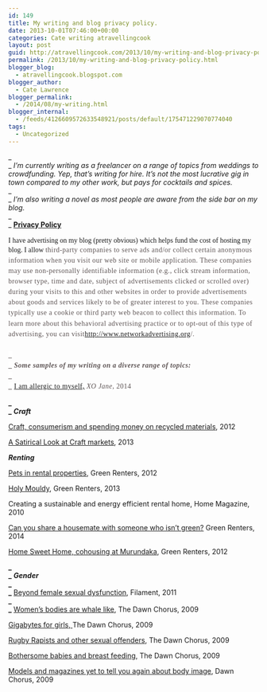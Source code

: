 ```yaml
---
id: 149
title: My writing and blog privacy policy.
date: 2013-10-01T07:46:00+00:00
categories: Cate writing atravellingcook
layout: post
guid: http://atravellingcook.com/2013/10/my-writing-and-blog-privacy-policy.html
permalink: /2013/10/my-writing-and-blog-privacy-policy.html
blogger_blog:
  - atravellingcook.blogspot.com
blogger_author:
  - Cate Lawrence
blogger_permalink:
  - /2014/08/my-writing.html
blogger_internal:
  - /feeds/4126609572633548921/posts/default/175471229070774040
tags:
  - Uncategorized
---
```

_  
_ _I&#8217;m currently writing as a freelancer on a range of topics from weddings to crowdfunding. Yep, that&#8217;s writing for hire. It&#8217;s not the most lucrative gig in town compared to my other work, but pays for cocktails and spices.&nbsp;_  
_  
_ _I&#8217;m also writing a novel as most people are aware from the side bar on my blog.&nbsp;_  
_  
_ **<u>Privacy Policy</u>**  
_<span style="font-family: Times, Times New Roman, serif;"><br />_<span style="font-family: Times, Times New Roman, serif;">I have advertising on my blog (pretty obvious) which helps fund the cost of hosting my blog. I allow&nbsp;<span style="background-color: white; color: #5d5454; letter-spacing: 0.5px; line-height: 21.125px;">third-party companies to serve ads and/or collect certain anonymous information when you visit our web site or mobile application. These companies may use non-personally identifiable information (e.g., click stream information, browser type, time and date, subject of advertisements clicked or scrolled over) during your visits to this and other websites in order to provide advertisements about goods and services likely to be of greater interest to you. These companies typically use a cookie or third party web beacon to collect this information. To learn more about this behavioral advertising practice or to opt-out of this type of advertising, you can visit<span style="background-color: white; box-sizing: border-box; color: #5d5454; letter-spacing: 0.5px; line-height: 21.125px;">http://www.networkadvertising.org<span style="background-color: white; color: #5d5454; letter-spacing: 0.5px; line-height: 21.125px;">/.  
<span style="font-family: Times, Times New Roman, serif;"><span style="background-color: white; color: #5d5454; letter-spacing: 0.5px; line-height: 21.125px;"><br />**_  
_** **_Some samples of my writing on a diverse range of topics:_**  
**_  
_** [I am allergic to myself,](http://www.xojane.com/healthy/idiopathic-angioedema#comments) _XO Jane,_ 2014

**_  
_** **_Craft_**

[Craft, consumerism and spending money on recycled materials](https://www.blogger.com/blogger.g?blogID=4126609572633548921#editor/target=page;pageID=3660515107192869710;onPublishedMenu=pages;onClosedMenu=pages;postNum=1;src=pagename), 2012

[A Satirical Look at Craft markets](http://consumingcate.blogspot.de/p/past-writing.html), 2013

**_Renting_**

[Pets in rental properties](http://www.greenrenters.org/story/pets-rental-properties), Green Renters, 2012

[Holy Mouldy](http://greenrenters.org/tutorial/holy-mouldy), Green Renters, 2013

Creating a sustainable and energy efficient rental home, Home Magazine, 2010

[Can you share a housemate with someone who isn&#8217;t green?](http://greenrenters.org/opinion/can-you-share-house-someone-who-isnt-green)&nbsp;Green Renters, 2014

[Home Sweet Home, cohousing at Murundaka](https://www.facebook.com/events/461765530627578/), Green Renters, 2012

**_  
_** **_Gender_**  
**_  
_** [Beyond female sexual dysfunction](https://www.blogger.com/blogger.g?blogID=4126609572633548921#editor/target=post;postID=6698415037826515652;onPublishedMenu=posts;onClosedMenu=posts;postNum=56;src=postname), Filament, 2011  
**_  
_** [Women&#8217;s bodies are whale like](http://thedawnchorus.wordpress.com/2009/08/18/womens-bodies-deemed-whale-like-or-otherwise-are-everywhere-whilst-men-are-covered-up/), The Dawn Chorus, 2009

[Gigabytes for girls,&nbsp;](http://thedawnchorus.wordpress.com/2009/05/14/gigabytes-for-girls/)The Dawn Chorus, 2009

[Rugby Rapists and other sexual offenders](http://thedawnchorus.wordpress.com/2009/05/12/sexual-abuse-in-football/), The Dawn Chorus, 2009

[Bothersome babies and breast feeding,](http://thedawnchorus.wordpress.com/2009/03/11/bothersome-babies-and-breast-feeding/)&nbsp;The Dawn Chorus, 2009

[Models and magazines yet to tell you again about body image](http://thedawnchorus.wordpress.com/2009/03/04/models-and-magazines-to-yet-again-tell-you-about-body-image/), Dawn Chorus, 2009 


